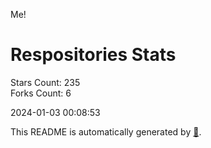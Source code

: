 Me!

# Respositories Stats
Stars Count: 235  
Forks Count: 6

2024-01-03 00:08:53  

This README is automatically generated by [🐰](https://github.com/rnitta/rnitta).
